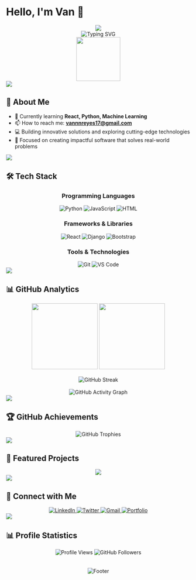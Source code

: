 # Hello, I'm Van 👋

<div align="center">
  <img src="https://capsule-render.vercel.app/api?type=waving&color=007ACC&height=200&section=header&text=Van&fontSize=80&fontColor=FFFFFF&animation=fadeIn&fontAlignY=35&desc=&descAlignY=55&descSize=20" />
</div>

<div align="center">
  <img src="https://readme-typing-svg.herokuapp.com?font=Orbitron&size=28&duration=3000&pause=1000&color=007ACC&center=true&vCenter=true&width=600&lines=Computer+Science+Student;Problem+Solver;Always+Learning+New+Technologies" alt="Typing SVG" />
</div>

<div align="center">
  <img src="https://media.tenor.com/B7wabDVkJUoAAAAi/86anime-eighty-six.gif" width="120"/>
</div>

<img src="https://user-images.githubusercontent.com/73097560/115834477-dbab4500-a447-11eb-908a-139a6edaec5c.gif">

## 🚀 About Me

- 🌱 Currently learning **React, Python, Machine Learning**
- 📫 How to reach me: **vannnreyes17@gmail.com**
- 💻 Building innovative solutions and exploring cutting-edge technologies
- 🎯 Focused on creating impactful software that solves real-world problems

<img src="https://user-images.githubusercontent.com/73097560/115834477-dbab4500-a447-11eb-908a-139a6edaec5c.gif">

## 🛠️ Tech Stack

<div align="center">

### Programming Languages
<img src="https://img.shields.io/badge/Python-007ACC?style=for-the-badge&logo=python&logoColor=FFFFFF&labelColor=1a1a1a&border=007ACC" alt="Python"/>
<img src="https://img.shields.io/badge/JavaScript-007ACC?style=for-the-badge&logo=javascript&logoColor=FFFFFF&labelColor=1a1a1a" alt="JavaScript"/>
<img src="https://img.shields.io/badge/HTML-007ACC?style=for-the-badge&logo=html5&logoColor=FFFFFF&labelColor=1a1a1a" alt="HTML"/>

### Frameworks & Libraries
<img src="https://img.shields.io/badge/React-007ACC?style=for-the-badge&logo=react&logoColor=FFFFFF&labelColor=1a1a1a" alt="React"/>
<img src="https://img.shields.io/badge/Django-007ACC?style=for-the-badge&logo=django&logoColor=FFFFFF&labelColor=1a1a1a" alt="Django"/>
<img src="https://img.shields.io/badge/Bootstrap-007ACC?style=for-the-badge&logo=bootstrap&logoColor=FFFFFF&labelColor=1a1a1a" alt="Bootstrap"/>

### Tools & Technologies
<img src="https://img.shields.io/badge/Git-007ACC?style=for-the-badge&logo=git&logoColor=FFFFFF&labelColor=1a1a1a" alt="Git"/>
<img src="https://img.shields.io/badge/VS_Code-007ACC?style=for-the-badge&logo=visual-studio-code&logoColor=FFFFFF&labelColor=1a1a1a" alt="VS Code"/>

</div>

<img src="https://user-images.githubusercontent.com/73097560/115834477-dbab4500-a447-11eb-908a-139a6edaec5c.gif">

## 📊 GitHub Analytics

<div align="center">
  <img height="180em" src="https://github-readme-stats.vercel.app/api?username=VanK17&show_icons=true&theme=transparent&include_all_commits=true&count_private=true&bg_color=E6F3FF&title_color=007ACC&icon_color=007ACC&text_color=1a1a1a&border_color=007ACC"/>
  <img height="180em" src="https://github-readme-stats.vercel.app/api/top-langs/?username=VanK17&layout=compact&langs_count=8&theme=transparent&bg_color=E6F3FF&title_color=007ACC&icon_color=007ACC&text_color=1a1a1a&border_color=007ACC"/>
</div>

<br/>

<div align="center">
  <img src="https://github-readme-streak-stats.herokuapp.com/?user=VanK17&theme=transparent&background=E6F3FF&ring=007ACC&fire=007ACC&currStreakLabel=007ACC&sideNums=1a1a1a&currStreakNum=1a1a1a&dates=1a1a1a&sideLabels=1a1a1a&border=007ACC" alt="GitHub Streak"/>
</div>

<br/>

<div align="center">
  <img src="https://github-readme-activity-graph.vercel.app/graph?username=VanK17&bg_color=E6F3FF&color=007ACC&line=007ACC&point=1a1a1a&area=true&area_color=007ACC&hide_border=true" alt="GitHub Activity Graph"/>
</div>

<img src="https://user-images.githubusercontent.com/73097560/115834477-dbab4500-a447-11eb-908a-139a6edaec5c.gif">

## 🏆 GitHub Achievements

<div align="center">
  <img src="https://github-profile-trophy.vercel.app/?username=VanK17&theme=flat&no-frame=true&no-bg=false&margin-w=4&row=1&column=6&background=E6F3FF&title_color=007ACC" alt="GitHub Trophies"/>
</div>

<img src="https://user-images.githubusercontent.com/73097560/115834477-dbab4500-a447-11eb-908a-139a6edaec5c.gif">

## 🎯 Featured Projects

<div align="center">
  <a href="https://github.com/VanK17/FER_Training">
    <img align="center" src="https://github-readme-stats.vercel.app/api/pin/?username=VanK17&repo=project1&theme=transparent&bg_color=E6F3FF&title_color=007ACC&icon_color=007ACC&text_color=1a1a1a&border_color=007ACC" />
  </a>
</div>

<img src="https://user-images.githubusercontent.com/73097560/115834477-dbab4500-a447-11eb-908a-139a6edaec5c.gif">

## 🤝 Connect with Me

<div align="center">
  <a href="https://linkedin.com/in/yourprofile">
    <img src="https://img.shields.io/badge/LinkedIn-007ACC?style=for-the-badge&logo=linkedin&logoColor=FFFFFF&labelColor=1a1a1a" alt="LinkedIn"/>
  </a>
  <a href="https://twitter.com/yourhandle">
    <img src="https://img.shields.io/badge/Twitter-007ACC?style=for-the-badge&logo=twitter&logoColor=FFFFFF&labelColor=1a1a1a" alt="Twitter"/>
  </a>
  <a href="mailto:vannnreyes17@gmail.com">
    <img src="https://img.shields.io/badge/Gmail-007ACC?style=for-the-badge&logo=gmail&logoColor=FFFFFF&labelColor=1a1a1a" alt="Gmail"/>
  </a>
  <a href="https://yourportfolio.com">
    <img src="https://img.shields.io/badge/Portfolio-007ACC?style=for-the-badge&logo=About.me&logoColor=FFFFFF&labelColor=1a1a1a" alt="Portfolio"/>
  </a>
</div>

<img src="https://user-images.githubusercontent.com/73097560/115834477-dbab4500-a447-11eb-908a-139a6edaec5c.gif">

## 📊 Profile Statistics

<div align="center">
  <img src="https://komarev.com/ghpvc/?username=VanK17&label=Profile%20Views&color=007ACC&style=for-the-badge&labelColor=1a1a1a" alt="Profile Views" />
  <img src="https://img.shields.io/github/followers/VanK17?label=Followers&style=for-the-badge&color=007ACC&labelColor=1a1a1a" alt="GitHub Followers" />
</div>

<br/>

<br/>

<div align="center">
  <img src="https://capsule-render.vercel.app/api?type=waving&color=007ACC&height=150&section=footer&text=Thanks%20for%20visiting!&fontSize=30&fontColor=FFFFFF&animation=twinkling" alt="Footer"/>
</div>
